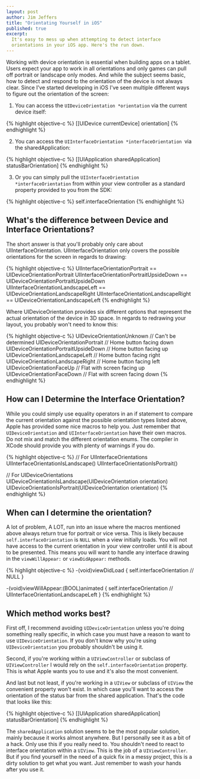 ```yaml
---
layout: post
author: Jim Jeffers
title: "Orientating Yourself in iOS"
published: true
excerpt:
  It's easy to mess up when attempting to detect interface
  orientations in your iOS app. Here's the run down.
---
```


Working with device orientation is essential when building apps on a tablet. Users expect your app to work in all orientations and only games can pull off portrait or landscape only modes. And while the subject seems basic, how to detect and respond to the orientation of the device is not always clear. Since I've started developing in iOS I've seen multiple different ways to figure out the orientation of the screen:

1. You can access the `UIDeviceOrientation *orientation` via the current device itself:

{% highlight objective-c %}
[[UIDevice currentDevice] orientation]
{% endhighlight %}

2. You can access the `UIInterfaceOrientation *interfaceOrientation `via the sharedApplication:

{% highlight objective-c %}
[[UIApplication sharedApplication] statusBarOrientation]
{% endhighlight %}

3. Or you can simply pull the `UIInterfaceOrientation *interfaceOrientation` from within your view controller as a standard property provided to you from the SDK:

{% highlight objective-c %}
self.interfaceOrientation
{% endhighlight %}

## What's the difference between Device and Interface Orientations?

The short answer is that you'll probably only care about  UIInterfaceOrientation. UIInterfaceOrientation only covers the possible orientations for the screen in regards to drawing:

{% highlight objective-c %}
UIInterfaceOrientationPortrait == UIDeviceOrientationPortrait
UIInterfaceOrientationPortraitUpsideDown == UIDeviceOrientationPortraitUpsideDown
UIInterfaceOrientationLandscapeLeft == UIDeviceOrientationLandscapeRight
UIInterfaceOrientationLandscapeRight == UIDeviceOrientationLandscapeLeft
{% endhighlight %}

Where UIDeviceOrientation provides six different options that represent the actual orientation of the device in 3D space. In regards to redrawing your layout, you probably won't need to know this:

{% highlight objective-c %}
UIDeviceOrientationUnknown            // Can't be determined
UIDeviceOrientationPortrait           // Home button facing down
UIDeviceOrientationPortraitUpsideDown // Home button facing up
UIDeviceOrientationLandscapeLeft      // Home button facing right
UIDeviceOrientationLandscapeRight     // Home button facing left
UIDeviceOrientationFaceUp             // Flat with screen facing up
UIDeviceOrientationFaceDown           // Flat with screen facing down
{% endhighlight %}

## How can I Determine the Interface Orientation?

While you could simply use equality operators in an if statement to compare the current orientation against the possible orientation types listed above, Apple has provided some nice macros to help you. Just remember that `UIDeviceOrientation` and `UIInterfaceOrientation` have their own macros. Do not mix and match the different orientation enums. The compiler in XCode should provide you with plenty of warnings if you do.

{% highlight objective-c %}
// For UIInterfaceOrientations
UIInterfaceOrientationIsLandscape()
UIInterfaceOrientationIsPortrait()

// For UIDeviceOrientations
UIDeviceOrientationIsLandscape(UIDeviceOrientation orientation)
UIDeviceOrientationIsPortrait(UIDeviceOrientation orientation)
{% endhighlight %}

## When can I determine the orientation?

A lot of problem, A LOT, run into an issue where the macros mentioned above always return true for portrait or vice versa. This is likely because `self.interfaceOrientation` is `NULL` when a view initially loads. You will not have access to the current orientation in your view controller until it is about to be presented. This means you will want to handle any interface drawing in the `viewWillAppear:` or `viewDidAppear:` methods.

{% highlight objective-c %}
-(void)viewDidLoad {
  self.interfaceOrientation // NULL
}

-(void)viewWillAppear:(BOOL)animated {
  self.interfaceOrientation // UIInterfaceOrientationLandscapeLeft
}
{% endhighlight %}

## Which method works best?

First off, I recommend avoiding `UIDeviceOrientation` unless you're doing something really specific, in which case you must have a reason to want to use `UIDeviceOrientation`. If you don't know why you're using `UIDeviceOrientation` you probably shouldn't be using it.

Second, if you're working within a `UIViewController` or subclass of `UIViewController` I would rely on the `self.interfaceOrientation` property. This is what Apple wants you to use and it's also the most convenient.

And last but not least, if you're working in a `UIView` or subclass of `UIView` the convenient property won't exist. In which case you'll want to access the orientation of the status bar from the shared application. That's the code that looks like this:

{% highlight objective-c %}
[[UIApplication sharedApplication] statusBarOrientation]
{% endhighlight %}

The `sharedApplication` solution seems to be the most popular solution, mainly because it works almost anywhere. But I personally see it as a bit of a hack. Only use this if you really need to. You shouldn't need to react to interface orientation within a `UIView`. This is the job of a `UIViewController`. But if you find yourself in the need of a quick fix in a messy project, this is a dirty solution to get what you want. Just remember to wash your hands after you use it.
